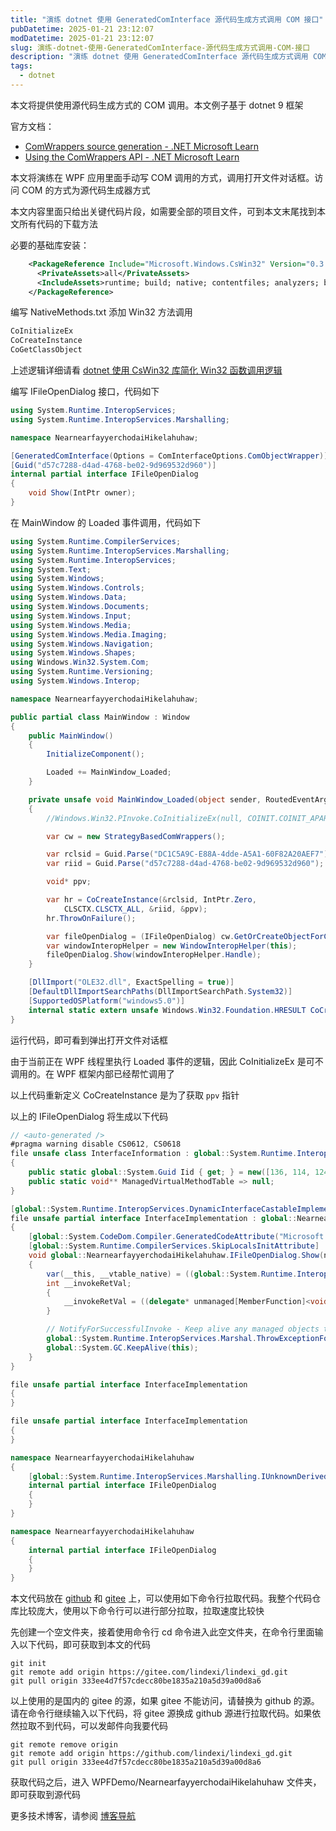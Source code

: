 ```yaml
---
title: "演练 dotnet 使用 GeneratedComInterface 源代码生成方式调用 COM 接口"
pubDatetime: 2025-01-21 23:12:07
modDatetime: 2025-01-21 23:12:07
slug: 演练-dotnet-使用-GeneratedComInterface-源代码生成方式调用-COM-接口
description: "演练 dotnet 使用 GeneratedComInterface 源代码生成方式调用 COM 接口"
tags:
  - dotnet
---
```





本文将提供使用源代码生成方式的 COM 调用。本文例子基于 dotnet 9 框架

<!--more-->


<!-- CreateTime:2025/01/22 07:12:07 -->

<!-- 发布 -->
<!-- 博客 -->

官方文档：

- [ComWrappers source generation - .NET Microsoft Learn](https://learn.microsoft.com/en-us/dotnet/standard/native-interop/comwrappers-source-generation )
- [Using the ComWrappers API - .NET Microsoft Learn](https://learn.microsoft.com/en-us/dotnet/standard/native-interop/tutorial-comwrappers )

本文将演练在 WPF 应用里面手动写 COM 调用的方式，调用打开文件对话框。访问 COM 的方式为源代码生成器方式

本文内容里面只给出关键代码片段，如需要全部的项目文件，可到本文末尾找到本文所有代码的下载方法

必要的基础库安装：

```xml
    <PackageReference Include="Microsoft.Windows.CsWin32" Version="0.3.106">
      <PrivateAssets>all</PrivateAssets>
      <IncludeAssets>runtime; build; native; contentfiles; analyzers; buildtransitive</IncludeAssets>
    </PackageReference>
```

编写 NativeMethods.txt 添加 Win32 方法调用

```csharp
CoInitializeEx
CoCreateInstance
CoGetClassObject
```

上述逻辑详细请看 [dotnet 使用 CsWin32 库简化 Win32 函数调用逻辑](https://blog.lindexi.com/post/dotnet-%E4%BD%BF%E7%94%A8-CsWin32-%E5%BA%93%E7%AE%80%E5%8C%96-Win32-%E5%87%BD%E6%95%B0%E8%B0%83%E7%94%A8%E9%80%BB%E8%BE%91.html )

编写 IFileOpenDialog 接口，代码如下

```csharp
using System.Runtime.InteropServices;
using System.Runtime.InteropServices.Marshalling;

namespace NearnearfayyerchodaiHikelahuhaw;

[GeneratedComInterface(Options = ComInterfaceOptions.ComObjectWrapper)]
[Guid("d57c7288-d4ad-4768-be02-9d969532d960")]
internal partial interface IFileOpenDialog
{
    void Show(IntPtr owner);
}
```

在 MainWindow 的 Loaded 事件调用，代码如下

```csharp
using System.Runtime.CompilerServices;
using System.Runtime.InteropServices.Marshalling;
using System.Runtime.InteropServices;
using System.Text;
using System.Windows;
using System.Windows.Controls;
using System.Windows.Data;
using System.Windows.Documents;
using System.Windows.Input;
using System.Windows.Media;
using System.Windows.Media.Imaging;
using System.Windows.Navigation;
using System.Windows.Shapes;
using Windows.Win32.System.Com;
using System.Runtime.Versioning;
using System.Windows.Interop;

namespace NearnearfayyerchodaiHikelahuhaw;

public partial class MainWindow : Window
{
    public MainWindow()
    {
        InitializeComponent();

        Loaded += MainWindow_Loaded;
    }

    private unsafe void MainWindow_Loaded(object sender, RoutedEventArgs e)
    {
        //Windows.Win32.PInvoke.CoInitializeEx(null, COINIT.COINIT_APARTMENTTHREADED | COINIT.COINIT_DISABLE_OLE1DDE);

        var cw = new StrategyBasedComWrappers();

        var rclsid = Guid.Parse("DC1C5A9C-E88A-4dde-A5A1-60F82A20AEF7");
        var riid = Guid.Parse("d57c7288-d4ad-4768-be02-9d969532d960");

        void* ppv;

        var hr = CoCreateInstance(&rclsid, IntPtr.Zero,
            CLSCTX.CLSCTX_ALL, &riid, &ppv);
        hr.ThrowOnFailure();

        var fileOpenDialog = (IFileOpenDialog) cw.GetOrCreateObjectForComInstance(new IntPtr(ppv), CreateObjectFlags.None);
        var windowInteropHelper = new WindowInteropHelper(this);
        fileOpenDialog.Show(windowInteropHelper.Handle);
    }

    [DllImport("OLE32.dll", ExactSpelling = true)]
    [DefaultDllImportSearchPaths(DllImportSearchPath.System32)]
    [SupportedOSPlatform("windows5.0")]
    internal static extern unsafe Windows.Win32.Foundation.HRESULT CoCreateInstance(global::System.Guid* rclsid, IntPtr pUnkOuter, Windows.Win32.System.Com.CLSCTX dwClsContext, global::System.Guid* riid, void* ppv);
}
```

运行代码，即可看到弹出打开文件对话框

由于当前正在 WPF 线程里执行 Loaded 事件的逻辑，因此 CoInitializeEx 是可不调用的。在 WPF 框架内部已经帮忙调用了

以上代码重新定义 CoCreateInstance 是为了获取 `ppv` 指针

以上的 IFileOpenDialog 将生成以下代码

```csharp
// <auto-generated />
#pragma warning disable CS0612, CS0618
file unsafe class InterfaceInformation : global::System.Runtime.InteropServices.Marshalling.IIUnknownInterfaceType
{
    public static global::System.Guid Iid { get; } = new([136, 114, 124, 213, 173, 212, 104, 71, 190, 2, 157, 150, 149, 50, 217, 96]);
    public static void** ManagedVirtualMethodTable => null;
}

[global::System.Runtime.InteropServices.DynamicInterfaceCastableImplementationAttribute]
file unsafe partial interface InterfaceImplementation : global::NearnearfayyerchodaiHikelahuhaw.IFileOpenDialog
{
    [global::System.CodeDom.Compiler.GeneratedCodeAttribute("Microsoft.Interop.ComInterfaceGenerator", "9.0.11.11010")]
    [global::System.Runtime.CompilerServices.SkipLocalsInitAttribute]
    void global::NearnearfayyerchodaiHikelahuhaw.IFileOpenDialog.Show(nint owner)
    {
        var(__this, __vtable_native) = ((global::System.Runtime.InteropServices.Marshalling.IUnmanagedVirtualMethodTableProvider)this).GetVirtualMethodTableInfoForKey(typeof(global::NearnearfayyerchodaiHikelahuhaw.IFileOpenDialog));
        int __invokeRetVal;
        {
            __invokeRetVal = ((delegate* unmanaged[MemberFunction]<void*, nint, int> )__vtable_native[3])(__this, owner);
        }

        // NotifyForSuccessfulInvoke - Keep alive any managed objects that need to stay alive across the call.
        global::System.Runtime.InteropServices.Marshal.ThrowExceptionForHR(__invokeRetVal);
        global::System.GC.KeepAlive(this);
    }
}

file unsafe partial interface InterfaceImplementation
{
}

file unsafe partial interface InterfaceImplementation
{
}

namespace NearnearfayyerchodaiHikelahuhaw
{
    [global::System.Runtime.InteropServices.Marshalling.IUnknownDerivedAttribute<InterfaceInformation, InterfaceImplementation>]
    internal partial interface IFileOpenDialog
    {
    }
}

namespace NearnearfayyerchodaiHikelahuhaw
{
    internal partial interface IFileOpenDialog
    {
    }
}
```

本文代码放在 [github](https://github.com/lindexi/lindexi_gd/tree/333ee4d7f57cdecc80be1835a210a5d39a00d8a6/WPFDemo/NearnearfayyerchodaiHikelahuhaw) 和 [gitee](https://gitee.com/lindexi/lindexi_gd/tree/333ee4d7f57cdecc80be1835a210a5d39a00d8a6/WPFDemo/NearnearfayyerchodaiHikelahuhaw) 上，可以使用如下命令行拉取代码。我整个代码仓库比较庞大，使用以下命令行可以进行部分拉取，拉取速度比较快

先创建一个空文件夹，接着使用命令行 cd 命令进入此空文件夹，在命令行里面输入以下代码，即可获取到本文的代码

```
git init
git remote add origin https://gitee.com/lindexi/lindexi_gd.git
git pull origin 333ee4d7f57cdecc80be1835a210a5d39a00d8a6
```

以上使用的是国内的 gitee 的源，如果 gitee 不能访问，请替换为 github 的源。请在命令行继续输入以下代码，将 gitee 源换成 github 源进行拉取代码。如果依然拉取不到代码，可以发邮件向我要代码

```
git remote remove origin
git remote add origin https://github.com/lindexi/lindexi_gd.git
git pull origin 333ee4d7f57cdecc80be1835a210a5d39a00d8a6
```

获取代码之后，进入 WPFDemo/NearnearfayyerchodaiHikelahuhaw 文件夹，即可获取到源代码

更多技术博客，请参阅 [博客导航](https://blog.lindexi.com/post/%E5%8D%9A%E5%AE%A2%E5%AF%BC%E8%88%AA.html )
